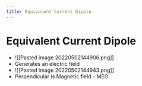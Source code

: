 ```yaml
---
title: Equivalent Current Dipole
---
```


# Equivalent Current Dipole
- ![[Pasted image 20220502144906.png]]
- Generates an electric field
- ![[Pasted image 20220502144943.png]]
- Perpendicular is Magnetic field - MEG


































